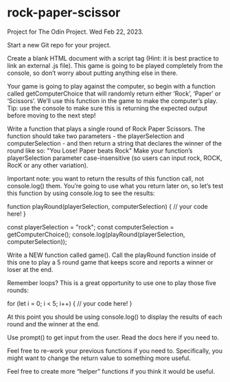 # rock-paper-scissor

Project for The Odin Project. Wed Feb 22, 2023.





Start a new Git repo for your project.


Create a blank HTML document with a script tag (Hint: it is best practice to link an external .js file). This game is going to be played completely from the console, so don’t worry about putting anything else in there.


Your game is going to play against the computer, so begin with a function called getComputerChoice that will randomly return either ‘Rock’, ‘Paper’ or ‘Scissors’. We’ll use this function in the game to make the computer’s play. Tip: use the console to make sure this is returning the expected output before moving to the next step!


Write a function that plays a single round of Rock Paper Scissors. The function should take two parameters - the playerSelection and computerSelection - and then return a string that declares the winner of the round like so: "You Lose! Paper beats Rock"
Make your function’s playerSelection parameter case-insensitive (so users can input rock, ROCK, RocK or any other variation).


Important note: you want to return the results of this function call, not console.log() them. You’re going to use what you return later on, so let’s test this function by using console.log to see the results:





function playRound(playerSelection, computerSelection) {
  // your code here!
}
 
const playerSelection = "rock";
const computerSelection = getComputerChoice();
console.log(playRound(playerSelection, computerSelection));




Write a NEW function called game(). Call the playRound function inside of this one to play a 5 round game that keeps score and reports a winner or loser at the end.


Remember loops? This is a great opportunity to use one to play those five rounds:



for (let i = 0; i < 5; i++) {
   // your code here!
}



At this point you should be using console.log() to display the results of each round and the winner at the end.


Use prompt() to get input from the user. Read the docs here if you need to.


Feel free to re-work your previous functions if you need to. Specifically, you might want to change the return value to something more useful.


Feel free to create more “helper” functions if you think it would be useful.